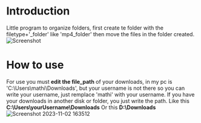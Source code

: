 # Introduction
Little program to organize folders, first create te folder with the filetype+'_folder' like 'mp4_folder' then move the files in the folder created.
![Screenshot](https://github.com/JunLovin/JunLovin/assets/96802832/b567e9d2-d86e-4c97-b5a4-8e83c8df0c1e)

# How to use
For use you must **edit the file_path** of your downloads, in my pc is 'C:\\Users\mathi\Downloads', but your username is not there so you can write your username, just remplace 'mathi' with your username. If you have your downloads in another disk or folder, you just write the path.
Like this **C:\\Users\yourUsername\Downloads**
Or this **D:\\Downloads**
![Screenshot 2023-11-02 163512](https://github.com/JunLovin/JunLovin/assets/96802832/04a12e3b-50f8-43a1-9569-eea0547baf8d)